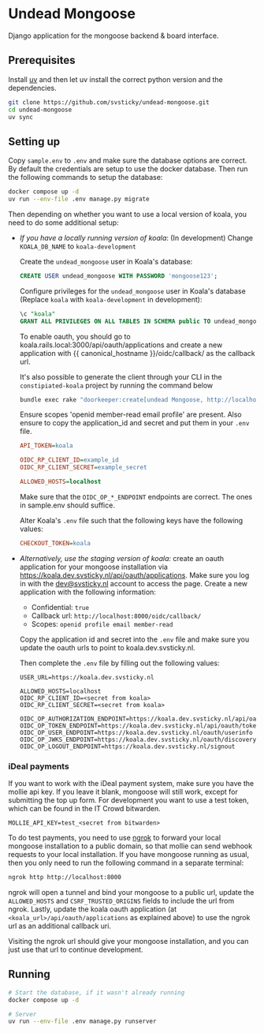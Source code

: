 # Undead Mongoose

Django application for the mongoose backend & board interface.

## Prerequisites

Install [uv](https://docs.astral.sh/uv/getting-started/installation/) and then let uv install the correct python version and the dependencies.

```bash
git clone https://github.com/svsticky/undead-mongoose.git
cd undead-mongoose
uv sync
```

## Setting up

Copy `sample.env` to `.env` and make sure the database options are correct. By default the credentials are setup to use the docker database. Then run the following commands to setup the database:

```bash
docker compose up -d
uv run --env-file .env manage.py migrate
```

Then depending on whether you want to use a local version of koala, you need to do some additional setup:

- *If you have a locally running version of koala*: (In development) Change `KOALA_DB_NAME` to `koala-development`

    Create the `undead_mongoose` user in Koala's database:

    ```sql
    CREATE USER undead_mongoose WITH PASSWORD 'mongoose123';
    ```

    Configure privileges for the `undead_mongoose` user in Koala's database (Replace `koala` with `koala-development` in development):

    ```sql
    \c "koala"
    GRANT ALL PRIVILEGES ON ALL TABLES IN SCHEMA public TO undead_mongoose;
    ```

    To enable oauth, you should go to koala.rails.local:3000/api/oauth/applications and create a new application with {{ canonical_hostname }}/oidc/callback/ as the callback url.

    It's also possible to generate the client through your CLI in the `constipiated-koala` project by running the command below

    ```bash
    bundle exec rake "doorkeeper:create[undead Mongoose, http://localhost:8000/oidc/callback/, openid profile email member-read]"
    ```

    Ensure scopes 'openid member-read email profile' are present. Also ensure to copy the application_id and secret and put them in your `.env` file.

    ```ini
    API_TOKEN=koala

    OIDC_RP_CLIENT_ID=example_id
    OIDC_RP_CLIENT_SECRET=example_secret

    ALLOWED_HOSTS=localhost
    ```

    Make sure that the `OIDC_OP_*_ENDPOINT` endpoints are correct. The ones in sample.env should suffice.

    Alter Koala's `.env` file such that the following keys have the following values:

    ```ini
    CHECKOUT_TOKEN=koala
    ```

- *Alternatively, use the staging version of koala:* create an oauth application for your mongoose installation via <https://koala.dev.svsticky.nl/api/oauth/applications>. Make sure you log in with the <dev@svsticky.nl> account to access the page. Create a new application with the following information:
  - Confidential: `true`
  - Callback url: `http://localhost:8000/oidc/callback/`
  - Scopes: `openid profile email member-read`
  
  Copy the application id and secret into the `.env` file and make sure you update the oauth urls to point to koala.dev.svsticky.nl.

  Then complete the `.env` file by filling out the following values:

  ```env
  USER_URL=https://koala.dev.svsticky.nl

  ALLOWED_HOSTS=localhost
  OIDC_RP_CLIENT_ID=<secret from koala>
  OIDC_RP_CLIENT_SECRET=<secret from koala>

  OIDC_OP_AUTHORIZATION_ENDPOINT=https://koala.dev.svsticky.nl/api/oauth/authorize
  OIDC_OP_TOKEN_ENDPOINT=https://koala.dev.svsticky.nl/api/oauth/token
  OIDC_OP_USER_ENDPOINT=https://koala.dev.svsticky.nl/oauth/userinfo
  OIDC_OP_JWKS_ENDPOINT=https://koala.dev.svsticky.nl/oauth/discovery/keys
  OIDC_OP_LOGOUT_ENDPOINT=https://koala.dev.svsticky.nl/signout
  ```

### iDeal payments

If you want to work with the iDeal payment system, make sure you have the mollie api key. If you leave it blank, mongoose will still work, except for submitting the top up form. For development you want to use a test token, which can be found in the IT Crowd bitwarden.

```env
MOLLIE_API_KEY=test_<secret from bitwarden>
```

To do test payments, you need to use [ngrok](https://ngrok.com/) to forward your local mongoose installation to a public domain, so that mollie can send webhook requests to your local installation. If you have mongoose running as usual, then you only need to run the following command in a separate terminal:

```bash
ngrok http http://localhost:8000
```

ngrok will open a tunnel and bind your mongoose to a public url, update the `ALLOWED_HOSTS` and `CSRF_TRUSTED_ORIGINS` fields to include the url from ngrok. Lastly, update the koala oauth application (at `<koala_url>/api/oauth/applications` as explained above) to use the ngrok url as an additional callback uri.

Visiting the ngrok url should give your mongoose installation, and you can just use that url to continue development.

## Running

``` bash
# Start the database, if it wasn't already running
docker compose up -d

# Server
uv run --env-file .env manage.py runserver
```
